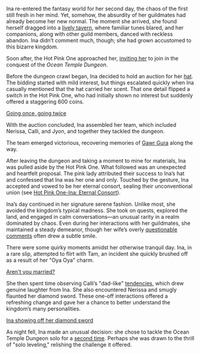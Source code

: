 Ina re-entered the fantasy world for her second day, the chaos of the first still fresh in her mind. Yet, somehow, the absurdity of her guildmates had already become her new normal. The moment she arrived, she found herself dragged into a [lively tavern](https://www.youtube.com/live/z4R10dPeuwY?feature=shared\&t=364), where familiar tunes blared, and her companions, along with other guild members, danced with reckless abandon. Ina didn’t comment much, though; she had grown accustomed to this bizarre kingdom.

Soon after, the Hot Pink One approached her, [inviting her](https://www.youtube.com/live/z4R10dPeuwY?feature=shared\&t=816) to join in the conquest of the *Ocean Temple Dungeon*.

Before the dungeon crawl began, Ina decided to hold an auction for her [hat](https://www.youtube.com/live/z4R10dPeuwY?feature=shared\&t=1050). The bidding started with mild interest, but things escalated quickly when Ina casually mentioned that the hat carried her scent. That one detail flipped a switch in the Hot Pink One, who had initially shown no interest but suddenly offered a staggering 600 coins.

[Going once, going twice](#embed:https://www.youtube.com/live/z4R10dPeuwY?feature=shared\&t=1167)

With the auction concluded, Ina assembled her team, which included Nerissa, Calli, and Jyon, and together they tackled the dungeon.

The team emerged victorious, recovering memories of [Gawr Gura](https://www.youtube.com/live/z4R10dPeuwY?feature=shared\&t=3134) along the way.

After leaving the dungeon and taking a moment to mine for materials, Ina was pulled aside by the Hot Pink One. What followed was an unexpected and heartfelt proposal. The pink lady attributed their success to Ina’s hat and confessed that Ina was her one and only. Touched by the gesture, Ina accepted and vowed to be her eternal consort, sealing their unconventional union (see [Hot Pink One-Ina: Eternal Consort](#edge:hot-pink-one-nino-ina-right-2-left-2)).

Ina’s day continued in her signature serene fashion. Unlike most, she avoided the kingdom’s typical madness. She took on quests, explored the land, and engaged in calm conversations—an unusual rarity in a realm dominated by chaos. Even during her interactions with her guildmates, she maintained a steady demeanor, though her wife’s overly [questionable comments](https://www.youtube.com/live/z4R10dPeuwY?feature=shared\&t=4239) often drew a subtle smile.

There were some quirky moments amidst her otherwise tranquil day. Ina, in a rare slip, attempted to flirt with Tam, an incident she quickly brushed off as a result of her "Oya Oya" charm.

[Aren't you married?](#embed:https://www.youtube.com/live/z4R10dPeuwY?feature=shared\&t=6629)

She then spent time observing Calli’s "dad-like" [tendencies](https://www.youtube.com/live/z4R10dPeuwY?feature=shared\&t=7411), which drew genuine laughter from Ina. She also encountered Nerissa and smugly flaunted her diamond sword. These one-off interactions offered a refreshing change and gave her a chance to better understand the kingdom’s many personalities.

[Ina showing off her diamond sword](#embed:https://www.youtube.com/embed/z4R10dPeuwY?si=GDfvf9GNu8D0JHOx\&start=7120)

As night fell, Ina made an unusual decision: she chose to tackle the Ocean Temple Dungeon solo for a [second time](https://www.youtube.com/live/z4R10dPeuwY?feature=shared\&t=9950). Perhaps she was drawn to the thrill of "solo leveling," relishing the challenge it offered.
